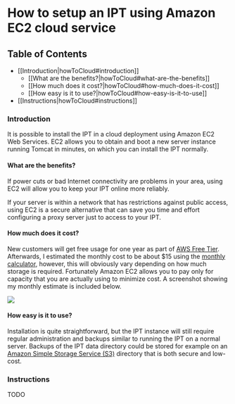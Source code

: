 # How to setup an IPT using Amazon EC2 cloud service

## Table of Contents

+ [[Introduction|howToCloud#introduction]]
  + [[What are the benefits?|howToCloud#what-are-the-benefits]]
  + [[How much does it cost?|howToCloud#how-much-does-it-cost]]
  + [[How easy is it to use?|howToCloud#how-easy-is-it-to-use]]
+ [[Instructions|howToCloud#instructions]]

### Introduction

It is possible to install the IPT in a cloud deployment using Amazon EC2 Web Services. EC2 allows you to obtain and boot a new server instance running Tomcat in minutes, on which you can install the IPT normally. 

#### What are the benefits? 

If power cuts or bad Internet connectivity are problems in your area, using EC2 will allow you to keep your IPT online more reliably. 

If your server is within a network that has restrictions against public access, using EC2 is a secure alternative that can save you time and effort configuring a proxy server just to access to your IPT.  
 
#### How much does it cost?

New customers will get free usage for one year as part of [AWS Free Tier](http://aws.amazon.com/free/). Afterwards, I estimated the monthly cost to be about $15 using the [monthly calculator](http://calculator.s3.amazonaws.com/index.html), however, this will obviously vary depending on how much storage is required. Fortunately Amazon EC2 allows you to pay only for capacity that you are actually using to minimize cost. A screenshot showing my monthly estimate is included below.

<img src='https://github.com/gbif/ipt/wiki/gbif-ipt-docs/ipt2/ec2-calculator.png' />

#### How easy is it to use?

Installation is quite straightforward, but the IPT instance will still require regular administration and backups similar to running the IPT on a normal server. Backups of the IPT data directory could be stored for example on an [Amazon Simple Storage Service (S3)](http://aws.amazon.com/s3/) directory that is both secure and low-cost.

### Instructions

TODO